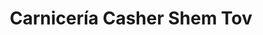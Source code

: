 ---
title: "Carnicería Casher Shem Tov"
url: /ciudad-autonoma-de-buenos-aires/carniceria-casher-shem-tov/
shop: carnicero
---